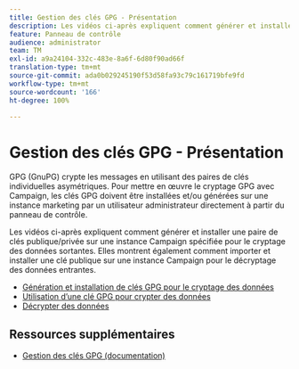 ```yaml
---
title: Gestion des clés GPG - Présentation
description: Les vidéos ci-après expliquent comment générer et installer une paire de clés publique/privée sur une instance Campaign spécifiée pour le cryptage des données sortantes. Elles montrent également comment importer et installer une clé publique sur une instance Campaign pour le décryptage des données entrantes.
feature: Panneau de contrôle
audience: administrator
team: TM
exl-id: a9a24104-332c-483e-8a6f-6d80f90ad66f
translation-type: tm+mt
source-git-commit: ada0b029245190f53d58fa93c79c161719bfe9fd
workflow-type: tm+mt
source-wordcount: '166'
ht-degree: 100%

---
```


# Gestion des clés GPG - Présentation

GPG (GnuPG) crypte les messages en utilisant des paires de clés individuelles asymétriques. Pour mettre en œuvre le cryptage GPG avec Campaign, les clés GPG doivent être installées et/ou générées sur une instance marketing par un utilisateur administrateur directement à partir du panneau de contrôle.

Les vidéos ci-après expliquent comment générer et installer une paire de clés publique/privée sur une instance Campaign spécifiée pour le cryptage des données sortantes. Elles montrent également comment importer et installer une clé publique sur une instance Campaign pour le décryptage des données entrantes.

* [Génération et installation de clés GPG pour le cryptage des données](./generating-and-installing-gpg-keys-for-data-encryption.md)
* [Utilisation d’une clé GPG pour crypter des données](./using-a-gpg-key-to-encrypt-data.md)
* [Décrypter des données](./decrypting-data.md)

## Ressources supplémentaires

* [Gestion des clés GPG (documentation)](https://docs.adobe.com/content/help/fr-FR/control-panel/using/instances-settings/gpg-keys-management.html)

